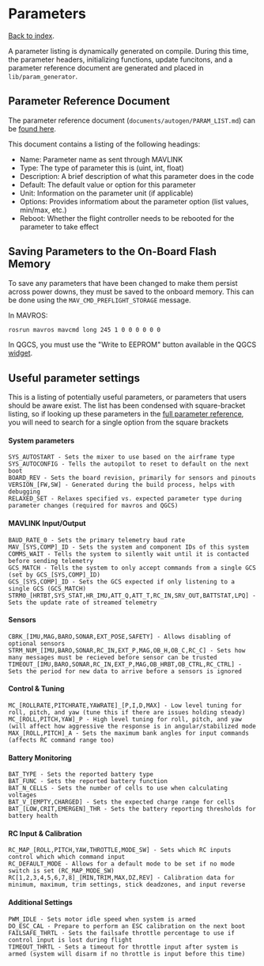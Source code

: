 # Parameters
[Back to index](README.md).

A parameter listing is dynamically generated on compile. During this time, the parameter headers, initializing functions, update funcitons, and a parameter reference document are generated and placed in `lib/param_generator`.

## Parameter Reference Document
The parameter reference document (`documents/autogen/PARAM_LIST.md`) can be [found here](/documents/autogen/PARAM_LIST.md).

This document contains a listing of the following headings:
- Name: Parameter name as sent through MAVLINK
- Type: The type of parameter this is (uint, int, float)
- Description: A brief description of what this parameter does in the code
- Default: The default value or option for this parameter
- Unit: Information on the parameter unit (if applicable)
- Options: Provides informatiom about the parameter option (list values, min/max, etc.)
- Reboot: Whether the flight controller needs to be rebooted for the parameter to take effect

## Saving Parameters to the On-Board Flash Memory
To save any parameters that have been changed to make them persist across power downs, they must be saved to the onboard memory. This can be done using the `MAV_CMD_PREFLIGHT_STORAGE` message.

In MAVROS:
```sh
rosrun mavros mavcmd long 245 1 0 0 0 0 0 0
```

In QGCS, you must use the "Write to EEPROM" button available in the QGCS [widget](https://github.com/qutas/robin/blob/master/lib/qgroundcontrol_plugins/RobinCommandPanel.qml).

## Useful parameter settings
This is a listing of potentially useful parameters, or parameters that users should be aware exist. The list has been condensed with square-bracket listing, so if looking up these parameters in the [full parameter reference](/lib/param_generator/PARAMS.md), you will need to search for a single option from the square brackets

#### System parameters
```
SYS_AUTOSTART - Sets the mixer to use based on the airframe type
SYS_AUTOCONFIG - Tells the autopilot to reset to default on the next boot
BOARD_REV - Sets the board revision, primarily for sensors and pinouts
VERSION_[FW,SW] - Generated during the build process, helps with debugging
RELAXED_SET - Relaxes specified vs. expected parameter type during parameter changes (required for mavros and QGCS)
```

#### MAVLINK Input/Output
```
BAUD_RATE_0 - Sets the primary telemetry baud rate
MAV_[SYS,COMP]_ID - Sets the system and component IDs of this system
COMMS_WAIT - Tells the system to silently wait until it is contacted before sending telemetry
GCS_MATCH - Tells the system to only accept commands from a single GCS (set by GCS_[SYS,COMP]_ID)
GCS_[SYS,COMP]_ID - Sets the GCS expected if only listening to a single GCS (GCS_MATCH)
STRM0_[HRTBT,SYS_STAT,HR_IMU,ATT_Q,ATT_T,RC_IN,SRV_OUT,BATTSTAT,LPQ] - Sets the update rate of streamed telemetry
```

#### Sensors
```
CBRK_[IMU,MAG,BARO,SONAR,EXT_POSE,SAFETY] - Allows disabling of optional sensors
STRM_NUM_[IMU,BARO,SONAR,RC_IN,EXT_P,MAG,OB_H,OB_C,RC_C] - Sets how many messages must be recieved before sensor can be trusted
TIMEOUT_[IMU,BARO,SONAR,RC_IN,EXT_P,MAG,OB_HRBT,OB_CTRL,RC_CTRL] - Sets the period for new data to arrive before a sensors is ignored
```

#### Control & Tuning
```
MC_[ROLLRATE,PITCHRATE,YAWRATE]_[P,I,D,MAX] - Low level tuning for roll, pitch, and yaw (tune this if there are issues holding steady)
MC_[ROLL,PITCH,YAW]_P - High level tuning for roll, pitch, and yaw (will affect how aggressive the response is in angular/stabilized mode
MAX_[ROLL,PITCH]_A - Sets the maximum bank angles for input commands (affects RC command range too)
```

#### Battery Monitoring
```
BAT_TYPE - Sets the reported battery type
BAT_FUNC - Sets the reported battery function
BAT_N_CELLS - Sets the number of cells to use when calculating voltages
BAT_V_[EMPTY,CHARGED] - Sets the expected charge range for cells
BAT_[LOW,CRIT,EMERGEN]_THR - Sets the battery reporting thresholds for battery health
```

#### RC Input & Calibration
```
RC_MAP_[ROLL,PITCH,YAW,THROTTLE,MODE_SW] - Sets which RC inputs control which which command input
RC_DEFAULT_MODE - Allows for a default mode to be set if no mode switch is set (RC_MAP_MODE_SW)
RC[1,2,3,4,5,6,7,8]_[MIN,TRIM,MAX,DZ,REV] - Calibration data for minimum, maximum, trim settings, stick deadzones, and input reverse
```

#### Additional Settings
```
PWM_IDLE - Sets motor idle speed when system is armed
DO_ESC_CAL - Prepare to perform an ESC calibration on the next boot
FAILSAFE_THRTL - Sets the failsafe throttle percentage to use if control input is lost during flight
TIMEOUT_THRTL - Sets a timeout for throttle input after system is armed (system will disarm if no throttle is input before this time)
```
